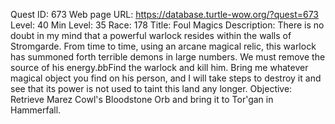 Quest ID: 673
Web page URL: https://database.turtle-wow.org/?quest=673
Level: 40
Min Level: 35
Race: 178
Title: Foul Magics
Description: There is no doubt in my mind that a powerful warlock resides within the walls of Stromgarde. From time to time, using an arcane magical relic, this warlock has summoned forth terrible demons in large numbers. We must remove the source of his energy.$b$bFind the warlock and kill him. Bring me whatever magical object you find on his person, and I will take steps to destroy it and see that its power is not used to taint this land any longer.
Objective: Retrieve Marez Cowl's Bloodstone Orb and bring it to Tor'gan in Hammerfall.
